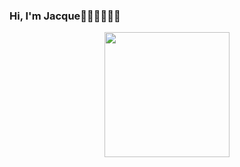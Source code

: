 
### Hi, I'm Jacque👩🏻‍💻🧚🏻‍♂️

<div id="header" align="center">
  <img src="https://i.giphy.com/media/v1.Y2lkPTc5MGI3NjExcmloZTh3cnJiYmN4Z2p1bTd1dm80dGlrZ3VnN3A5OGVha3B0dmRrZSZlcD12MV9pbnRlcm5hbF9naWZfYnlfaWQmY3Q9Zw/QRdHSlLOMha5G/giphy.gif" width="200"/>
</div>

<!--
**JacqueCso/JacqueCso** is a ✨ _special_ ✨ repository because its `README.md` (this file) appears on your GitHub profile.

Here are some ideas to get you started:

- 🔭 I’m currently working on ...
- 🌱 I’m currently learning ...
- 👯 I’m looking to collaborate on ...
- 🤔 I’m looking for help with ...
- 💬 Ask me about ...
- 📫 How to reach me: ...
- 😄 Pronouns: ...
- ⚡ Fun fact: ...
-->
